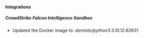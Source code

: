 #### Integrations
##### CrowdStrike Falcon Intelligence Sandbox
- Updated the Docker image to: *demisto/python3:3.10.12.62631*.
